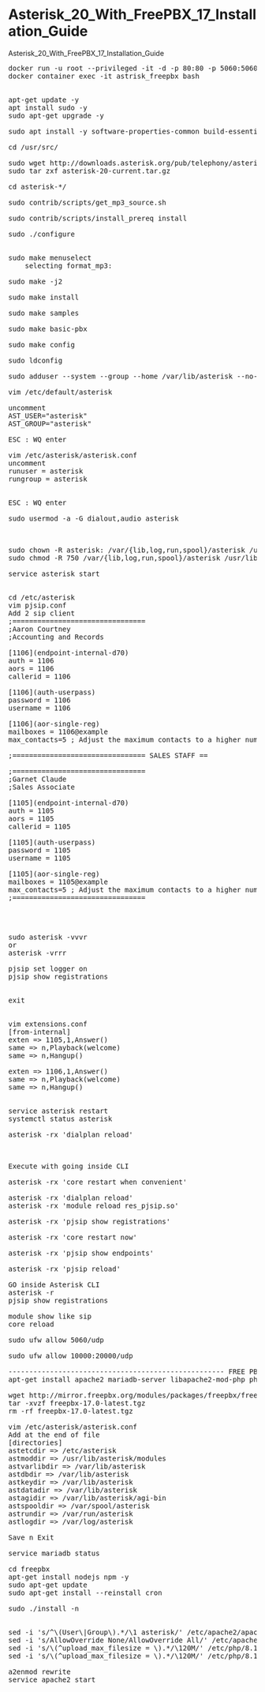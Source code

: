 # Asterisk_20_With_FreePBX_17_Installation_Guide
Asterisk_20_With_FreePBX_17_Installation_Guide
<pre>
docker run -u root --privileged -it -d -p 80:80 -p 5060:5060/tcp -p 5060:5060/udp -p 5160:5160/udp -p 5160:5160/tcp -p 18000-18100:18000-18100/udp --name astrisk_freepbx ubuntu:latest
docker container exec -it astrisk_freepbx bash


apt-get update -y
apt install sudo -y
sudo apt-get upgrade -y

sudo apt install -y software-properties-common build-essential zlib1g-dev libncurses5-dev libgdbm-dev libnss3-dev libssl-dev libreadline-dev libffi-dev libsqlite3-dev wget libbz2-dev python3-full python3-pip zip unzip wget vim nano git-core subversion wget libjansson-dev sqlite autoconf automake libxml2-dev libncurses5-dev libtool

cd /usr/src/

sudo wget http://downloads.asterisk.org/pub/telephony/asterisk/asterisk-20-current.tar.gz
sudo tar zxf asterisk-20-current.tar.gz

cd asterisk-*/

sudo contrib/scripts/get_mp3_source.sh

sudo contrib/scripts/install_prereq install

sudo ./configure


sudo make menuselect
	selecting format_mp3:

sudo make -j2

sudo make install

sudo make samples

sudo make basic-pbx

sudo make config

sudo ldconfig

sudo adduser --system --group --home /var/lib/asterisk --no-create-home --gecos "Asterisk PBX" asterisk

vim /etc/default/asterisk

uncomment 
AST_USER="asterisk"
AST_GROUP="asterisk"

ESC : WQ enter

vim /etc/asterisk/asterisk.conf
uncomment 
runuser = asterisk
rungroup = asterisk


ESC : WQ enter

sudo usermod -a -G dialout,audio asterisk

	

sudo chown -R asterisk: /var/{lib,log,run,spool}/asterisk /usr/lib/asterisk /etc/asterisk
sudo chmod -R 750 /var/{lib,log,run,spool}/asterisk /usr/lib/asterisk /etc/asterisk

service asterisk start


cd /etc/asterisk
vim pjsip.conf
Add 2 sip client
;================================
;Aaron Courtney
;Accounting and Records

[1106](endpoint-internal-d70)
auth = 1106
aors = 1106
callerid = 1106

[1106](auth-userpass)
password = 1106
username = 1106

[1106](aor-single-reg)
mailboxes = 1106@example
max_contacts=5 ; Adjust the maximum contacts to a higher numbe

;================================ SALES STAFF ==

;================================
;Garnet Claude
;Sales Associate

[1105](endpoint-internal-d70)
auth = 1105
aors = 1105
callerid = 1105

[1105](auth-userpass)
password = 1105
username = 1105

[1105](aor-single-reg)
mailboxes = 1105@example
max_contacts=5 ; Adjust the maximum contacts to a higher numbe
;================================




sudo asterisk -vvvr
or
asterisk -vrrr

pjsip set logger on
pjsip show registrations


exit


vim extensions.conf
[from-internal]
exten => 1105,1,Answer()
same => n,Playback(welcome)
same => n,Hangup()

exten => 1106,1,Answer()
same => n,Playback(welcome)
same => n,Hangup()


service asterisk restart
systemctl status asterisk

asterisk -rx 'dialplan reload'



Execute with going inside CLI

asterisk -rx 'core restart when convenient'

asterisk -rx 'dialplan reload'
asterisk -rx 'module reload res_pjsip.so'

asterisk -rx 'pjsip show registrations'

asterisk -rx 'core restart now'

asterisk -rx 'pjsip show endpoints'

asterisk -rx 'pjsip reload'

GO inside Asterisk CLI
asterisk -r
pjsip show registrations

module show like sip
core reload

sudo ufw allow 5060/udp

sudo ufw allow 10000:20000/udp

---------------------------------------------------- FREE PBX --------------------------------------------------------------------
apt-get install apache2 mariadb-server libapache2-mod-php php php-pear php-cgi php-common php-curl php-mbstring php-gd php-mysql php-bcmath php-zip php-xml php-imap php-json php-snmp -y

wget http://mirror.freepbx.org/modules/packages/freepbx/freepbx-17.0-latest.tgz
tar -xvzf freepbx-17.0-latest.tgz
rm -rf freepbx-17.0-latest.tgz

vim /etc/asterisk/asterisk.conf
Add at the end of file
[directories]
astetcdir => /etc/asterisk
astmoddir => /usr/lib/asterisk/modules
astvarlibdir => /var/lib/asterisk
astdbdir => /var/lib/asterisk
astkeydir => /var/lib/asterisk
astdatadir => /var/lib/asterisk
astagidir => /var/lib/asterisk/agi-bin
astspooldir => /var/spool/asterisk
astrundir => /var/run/asterisk
astlogdir => /var/log/asterisk

Save n Exit

service mariadb status

cd freepbx
apt-get install nodejs npm -y
sudo apt-get update
sudo apt-get install --reinstall cron

sudo ./install -n


sed -i 's/^\(User\|Group\).*/\1 asterisk/' /etc/apache2/apache2.conf
sed -i 's/AllowOverride None/AllowOverride All/' /etc/apache2/apache2.conf
sed -i 's/\(^upload_max_filesize = \).*/\120M/' /etc/php/8.1/apache2/php.ini
sed -i 's/\(^upload_max_filesize = \).*/\120M/' /etc/php/8.1/cli/php.ini

a2enmod rewrite
service apache2 start

</pre>
